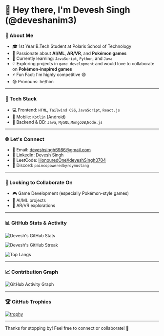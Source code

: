 # 👋 Hey there, I'm Devesh Singh (@deveshanim3)

### 🧠 About Me
- 🎓 1st Year B.Tech Student at Polaris School of Technology  
- 👀 Passionate about **AI/ML**, **AR/VR**, and **Pokémon games**  
- 🌱 Currently learning: `JavaScript`, `Python`, and `Java`  
- 💡 Exploring projects in `game development` and would love to collaborate on **Pokémon-inspired games**  
- ⚡ Fun Fact: I'm highly competitive 😄  
- 😎 Pronouns: he/him

---

### 🔧 Tech Stack
- 💻 Frontend: `HTML`, `Tailwind CSS`, `JavaScript`, `React.js`  
- 📱 Mobile: `Kotlin` (Android)  
- 🧩 Backend & DB: `Java`, `MySQL`,`MongoDB`,`Node.js`  

---

### 🌐 Let's Connect
- 📧 Email: [deveshsingh6986@gmail.com](mailto:deveshsingh6986@gmail.com)  
- 💼 LinkedIn: [Devesh Singh](https://www.linkedin.com/in/devesh-singh-542483318/)  
- 🧩 LeetCode: [HonouredOneXdeveshSingh0704](https://leetcode.com/u/HonouredOneXdeveshSingh0704/)  
- 💬 Discord: `paincopoweredbyroymustang`  

---

### 🤝 Looking to Collaborate On
- 🎮 Game Development (especially Pokémon-style games)
- 🤖 AI/ML projects
- 🧠 AR/VR explorations

---

### 📊 GitHub Stats & Activity

![Devesh's GitHub Stats](https://github-readme-stats.vercel.app/api?username=deveshanim3&show_icons=true&theme=tokyonight)

![Devesh's GitHub Streak](https://github-readme-streak-stats.herokuapp.com/?user=deveshanim3&theme=tokyonight)

![Top Langs](https://github-readme-stats.vercel.app/api/top-langs/?username=deveshanim3&layout=compact&theme=tokyonight)

---

### 📈 Contribution Graph

![GitHub Activity Graph](https://github-readme-activity-graph.vercel.app/graph?username=deveshanim3&theme=tokyo-night)

---

### 🏆 GitHub Trophies

[![trophy](https://github-profile-trophy.vercel.app/?username=deveshanim3&theme=tokyonight)](https://github.com/ryo-ma/github-profile-trophy)

---

Thanks for stopping by! Feel free to connect or collaborate! 🚀
